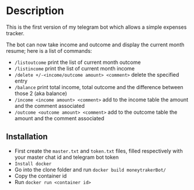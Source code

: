 # Description

This is the first version of my telegram bot which allows a simple expenses tracker.

The bot can now take income and outcome and display the current month resume; here is a list of commands:

* `/listoutcome` print the list of current month outcome
* `/listincome` print the list of current month income
* `/delete +/-<income/outcome amount> <comment>` delete the specified entry
* `/balance` print total income, total outcome and the difference between those 2 (aka balance)
* `/income <income amount> <comment>` add to the income table the amount and the comment associated
* `/outcome <outcome amount> <comment>` add to the outcome table the amount and the comment associated

## Installation

* First create the `master.txt`  and `token.txt` files, filled respectively with your master chat id
  and telegram bot token
* `Install docker`
* Go into the clone folder and run `docker build moneytrakerBot/`
* Copy the container id
* Run `docker run <container id>`
